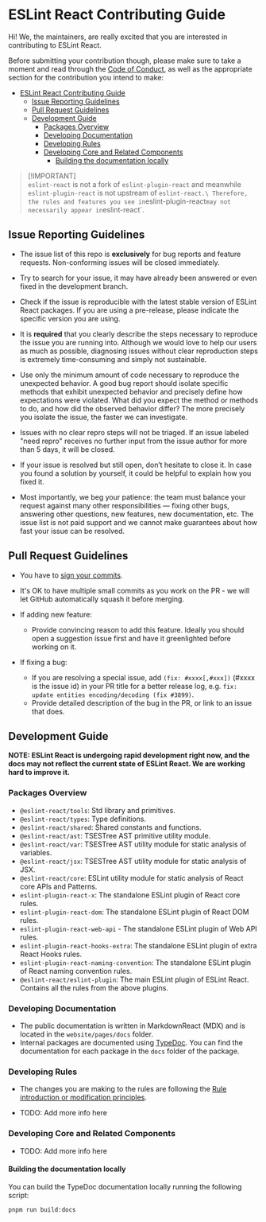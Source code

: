 # ESLint React Contributing Guide

Hi! We, the maintainers, are really excited that you are interested in contributing to ESLint React.

Before submitting your contribution though, please make sure to take a moment and read through the [Code of Conduct](CODE_OF_CONDUCT.md), as well as the appropriate section for the contribution you intend to make:

- [ESLint React Contributing Guide](#eslint-react-contributing-guide)
  - [Issue Reporting Guidelines](#issue-reporting-guidelines)
  - [Pull Request Guidelines](#pull-request-guidelines)
  - [Development Guide](#development-guide)
    - [Packages Overview](#packages-overview)
    - [Developing Documentation](#developing-documentation)
    - [Developing Rules](#developing-rules)
    - [Developing Core and Related Components](#developing-core-and-related-components)
      - [Building the documentation locally](#building-the-documentation-locally)

> [!IMPORTANT]\
> `eslint-react` is not a fork of `eslint-plugin-react` and meanwhile `eslint-plugin-react` is not upstream of `eslint-react.\
> Therefore, the rules and features you see in`eslint-plugin-react`may not necessarily appear in`eslint-react`.

## Issue Reporting Guidelines

- The issue list of this repo is **exclusively** for bug reports and feature requests. Non-conforming issues will be closed immediately.

- Try to search for your issue, it may have already been answered or even fixed in the development branch.

- Check if the issue is reproducible with the latest stable version of ESLint React packages. If you are using a pre-release, please indicate the specific version you are using.

- It is **required** that you clearly describe the steps necessary to reproduce the issue you are running into. Although we would love to help our users as much as possible, diagnosing issues without clear reproduction steps is extremely time-consuming and simply not sustainable.

- Use only the minimum amount of code necessary to reproduce the unexpected behavior. A good bug report should isolate specific methods that exhibit unexpected behavior and precisely define how expectations were violated. What did you expect the method or methods to do, and how did the observed behavior differ? The more precisely you isolate the issue, the faster we can investigate.

- Issues with no clear repro steps will not be triaged. If an issue labeled "need repro" receives no further input from the issue author for more than 5 days, it will be closed.

- If your issue is resolved but still open, don’t hesitate to close it. In case you found a solution by yourself, it could be helpful to explain how you fixed it.

- Most importantly, we beg your patience: the team must balance your request against many other responsibilities — fixing other bugs, answering other questions, new features, new documentation, etc. The issue list is not paid support and we cannot make guarantees about how fast your issue can be resolved.

## Pull Request Guidelines

- You have to [sign your commits](https://docs.github.com/en/authentication/managing-commit-signature-verification/signing-commits).

- It's OK to have multiple small commits as you work on the PR - we will let GitHub automatically squash it before merging.

- If adding new feature:

  - Provide convincing reason to add this feature. Ideally you should open a suggestion issue first and have it greenlighted before working on it.

- If fixing a bug:
  - If you are resolving a special issue, add `(fix: #xxxx[,#xxx])` (#xxxx is the issue id) in your PR title for a better release log, e.g. `fix: update entities encoding/decoding (fix #3899)`.
  - Provide detailed description of the bug in the PR, or link to an issue that does.

## Development Guide

**NOTE: ESLint React is undergoing rapid development right now, and the docs may not reflect the current state of ESLint React. We are working hard to improve it.**

### Packages Overview

- `@eslint-react/tools`: Std library and primitives.
- `@eslint-react/types`: Type definitions.
- `@eslint-react/shared`: Shared constants and functions.
- `@eslint-react/ast`: TSESTree AST primitive utility module.
- `@eslint-react/var`: TSESTree AST utility module for static analysis of variables.
- `@eslint-react/jsx`: TSESTree AST utility module for static analysis of JSX.
- `@eslint-react/core`: ESLint utility module for static analysis of React core APIs and Patterns.
- `eslint-plugin-react-x`: The standalone ESLint plugin of React core rules.
- `eslint-plugin-react-dom`: The standalone ESLint plugin of React DOM rules.
- `eslint-plugin-react-web-api` - The standalone ESLint plugin of Web API rules.
- `eslint-plugin-react-hooks-extra`: The standalone ESLint plugin of extra React Hooks rules.
- `eslint-plugin-react-naming-convention`: The standalone ESLint plugin of React naming convention rules.
- `@eslint-react/eslint-plugin`: The main ESLint plugin of ESLint React. Contains all the rules from the above plugins.

### Developing Documentation

- The public documentation is written in MarkdownReact (MDX) and is located in the `website/pages/docs` folder.
- Internal packages are documented using [TypeDoc](https://typedoc.org). You can find the documentation for each package in the `docs` folder of the package.

### Developing Rules

- The changes you are making to the rules are following the [Rule introduction or modification principles](../README.md#Philosophy#Rule-introduction-or-modification-principles).

- TODO: Add more info here

### Developing Core and Related Components

- TODO: Add more info here

#### Building the documentation locally

You can build the TypeDoc documentation locally running the following script:

```bash
pnpm run build:docs
```
